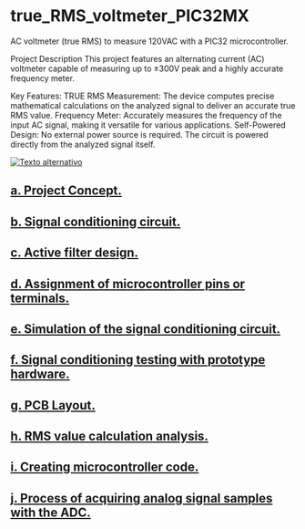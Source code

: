 # true_RMS_voltmeter_PIC32MX
AC voltmeter (true RMS) to measure 120VAC with a PIC32 microcontroller.

Project Description
This project features an alternating current (AC) voltmeter capable of measuring up to ±300V peak and a highly accurate frequency meter.

Key Features:
TRUE RMS Measurement: The device computes precise mathematical calculations on the analyzed signal to deliver an accurate true RMS value.
Frequency Meter: Accurately measures the frequency of the input AC signal, making it versatile for various applications.
Self-Powered Design: No external power source is required. The circuit is powered directly from the analyzed signal itself.

[![Texto alternativo](https://pbs.twimg.com/media/GAwrYZNXUAARow1?format=jpg&name=large)](https://www.youtube.com/watch?v=dqBPHb_SDKo)

## [a. Project Concept.](ProjectConcept.md)
## [b. Signal conditioning circuit.](SignalConditioningCircuit.md)
## [c. Active filter design.](ActiveFilterDesign.md)
## [d. Assignment of microcontroller pins or terminals.](AssignmentMicrocontrollerPinsTerminals.md)
## [e. Simulation of the signal conditioning circuit.](SimulationSignalConditioningCircuit.md)
## [f. Signal conditioning testing with prototype hardware.](SignalConditioning.md)
## [g. PCB Layout.](PCBLayout.md)
## [h. RMS value calculation analysis.](RMSCalueCalculationAnalysis.md)  
## [i. Creating microcontroller code.](CreatingMicrocontrollerCode.md) 
## [j. Process of acquiring analog signal samples with the ADC.](ADC.md)


